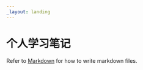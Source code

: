 ```yaml
---
_layout: landing
---
```


# 个人学习笔记
Refer to [Markdown](http://daringfireball.net/projects/markdown/) for how to write markdown files.
